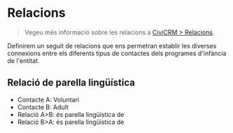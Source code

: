 # Relacions

> Vegeu més informació sobre les relacions a [CiviCRM > Relacions](../../civicrm/relacions.md).

Definirem un seguit de relacions que ens permetran establir les diverses connexions entre els diferents tipus de contactes dels programes d'infància de l'entitat.

## Relació de parella lingüística

- Contacte A: Voluntari
- Contacte B: Adult
- Relació A>B: és parella lingüística de
- Relació B>A: és parella lingüística de
